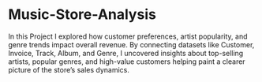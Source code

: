 # Music-Store-Analysis
In this Project I explored how customer preferences, artist popularity, and genre trends impact overall revenue. By connecting datasets like Customer, Invoice, Track, Album, and Genre, I uncovered insights about top-selling artists, popular genres, and high-value customers helping paint a clearer picture of the store’s sales dynamics.
